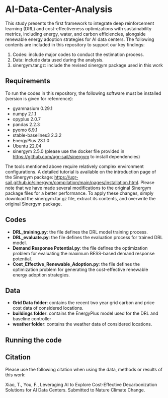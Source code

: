 # AI-Data-Center-Analysis
This study presents the first framework to integrate deep reinforcement learning (DRL) and cost-effectiveness optimizations with sustainability metrics, including energy, water, and carbon efficiencies, alongside renewable energy adoption strategies for AI data centers. The following contents are included in this repository to support our key findings:
1. Codes: include major codes to conduct the estimation process.
2. Data: include data used during the analysis.
3. sinergym.tar.gz: include the revised sinergym package used in this work

## Requirements
To run the codes in this repository, the following software must be installed (version is given for refenrence):
- gyamnasium 0.29.1
- numpy 2.1.1
- opyplus 2.0.7
- pandas 2.2.3
- pyomo 6.9.1
- stable-baselines3 2.3.2
- EnergyPlus 23.1.0
- Ubuntu 22.04
- sinergym 2.5.0 (please use the docker file provided in https://github.com/ugr-sail/sinergym to install dependencies)

The tools mentioned above require relatively complex environment configurations. A detailed tutorial is available on the introduction page of the Sinergym package: https://ugr-sail.github.io/sinergym/compilation/main/pages/installation.html. Please note that we have made several modifications to the original Sinergym package files for a better performance. To apply these changes, simply download the sinergym.tar.gz file, extract its contents, and overwrite the original Sinergym package.

## Codes
- **DRL_training.py**: the file defines the DRL model training process.
- **DRL_evaluate.py**: the file defines the evaluation process for trained DRL model.
- **Demand Response Potential.py**: the file defines the optimization problem for evaluating the maximum BESS-based demand response potential.
- **Cost_Effective_Renewable_Adoption.py**: the file defines the optimization problem for generating the cost-effective renewable energy adoption strategies.

## Data
- **Grid Data folder**: contains the recent two year grid carbon and price cost data of considered locations.
- **buildings folder**: contains the EnergyPlus model used for the DRL and baseline controller
- **weather folder**: contains the weather data of considered locations.

## Running the code


## Citation
Please use the following citation when using the data, methods or results of this work:

Xiao, T., You, F., Leveraging AI to Explore Cost-Effective Decarbonization Solutions for AI Data Centers. Submitted to Nature Climate Change.



